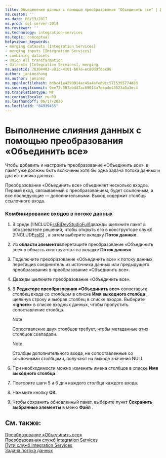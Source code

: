 ```yaml
---
title: Объединение данных с помощью преобразования "Объединить все" | Документы Майкрософт
ms.custom: ''
ms.date: 06/13/2017
ms.prod: sql-server-2014
ms.reviewer: ''
ms.technology: integration-services
ms.topic: conceptual
helpviewer_keywords:
- merging datasets [Integration Services]
- merging inputs [Integration Services]
- combining datasets
- Union All transformation
- datasets [Integration Services], merging
ms.assetid: 78304403-a81c-4101-b87e-ec80ddfdac98
author: janinezhang
ms.author: janinez
ms.openlocfilehash: bdbc41e4290914ac45a4afe09cc5715395774d80
ms.sourcegitcommit: 9ee72c507ab447ac69014a7eea4e43523a0a3ec4
ms.translationtype: MT
ms.contentlocale: ru-RU
ms.lasthandoff: 06/17/2020
ms.locfileid: "84939455"
---
```

# <a name="merge-data-by-using-the-union-all-transformation"></a>Выполнение слияния данных с помощью преобразования «Объединить все»
  Чтобы добавить и настроить преобразование «Объединить все», в пакет уже должны быть включены хотя бы одна задача потока данных и два источника данных.  
  
 Преобразование «Объединить все» объединяет несколько входов. Первый вход, связываемый с преобразованием, будет ссылочным, а все последующие — дополнительными. Выход содержит столбцы ссылочного входа.  
  
### <a name="to-combine-inputs-in-a-data-flow"></a>Комбинирование входов в потоке данных  
  
1.  В среде [!INCLUDE[ssBIDevStudioFull](../../../includes/ssbidevstudiofull-md.md)]дважды щелкните пакет в обозревателе решений, чтобы открыть его в конструкторе служб [!INCLUDE[ssIS](../../../includes/ssis-md.md)] , а затем выберите вкладку **Поток данных** .  
  
2.  Из **области элементов**перетащите преобразование «Объединить все» в область конструктора на вкладке **Поток данных** .  
  
3.  Подключите преобразование «Объединить все» к потоку данных, перетащив соединитель из источника данных или предыдущего преобразования в преобразование «Объединить все».  
  
4.  Дважды щелкните преобразование «Объединить все».  
  
5.  В **Редакторе преобразования «Объединить все»** сопоставьте столбец входа со столбцом в списке **Имя выходного столбца** , щелкнув строку и выбрав столбец в списке входов. Выберите **\<ignore>** в списке входных данных, чтобы пропустить сопоставление столбца.  
  
    > [!NOTE]  
    >  Сопоставление двух столбцов требует, чтобы метаданные этих столбцов совпадали.  
  
    > [!NOTE]  
    >  Столбцы дополнительного входа, не сопоставленные со ссылочными столбцами, получают на выходе значения NULL.  
  
6.  При необходимости можно изменить имена столбцов в списке **Имя выходного столбца** .  
  
7.  Повторите шаги 5 и 6 для каждого столбца каждого входа.  
  
8.  Нажмите кнопку **ОК**.  
  
9. Чтобы сохранить обновленный пакет, выберите пункт **Сохранить выбранные элементы** в меню **Файл** .  
  
## <a name="see-also"></a>См. также:  
 [Преобразование «Объединить все»](union-all-transformation.md)   
 [Преобразования служб Integration Services](integration-services-transformations.md)   
 [Пути служб Integration Services](../integration-services-paths.md)   
 [Задача потока данных](../../control-flow/data-flow-task.md)  
  
  
